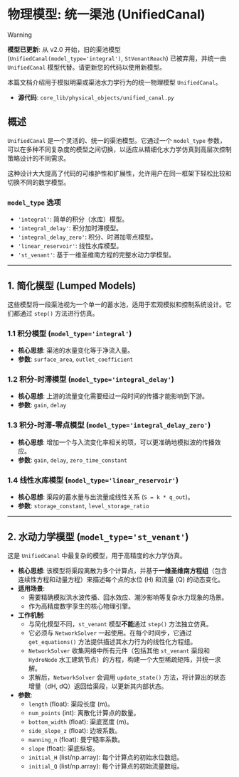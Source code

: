 # 物理模型: 统一渠池 (UnifiedCanal)

> [!WARNING]
> **模型已更新**: 从 v2.0 开始，旧的渠池模型 (`UnifiedCanal(model_type='integral')`, `StVenantReach`) 已被弃用，并统一由 `UnifiedCanal` 模型代替。请更新您的代码以使用新模型。

本篇文档介绍用于模拟明渠或渠池水力学行为的统一物理模型 `UnifiedCanal`。

*   **源代码**: `core_lib/physical_objects/unified_canal.py`

## 概述

`UnifiedCanal` 是一个灵活的、统一的渠池模型。它通过一个 `model_type` 参数，可以在多种不同复杂度的模型之间切换，以适应从精细化水力学仿真到高层次控制策略设计的不同需求。

这种设计大大提高了代码的可维护性和扩展性，允许用户在同一框架下轻松比较和切换不同的数学模型。

### `model_type` 选项

-   `'integral'`: 简单的积分（水库）模型。
-   `'integral_delay'`: 积分加时滞模型。
-   `'integral_delay_zero'`: 积分、时滞加零点模型。
-   `'linear_reservoir'`: 线性水库模型。
-   `'st_venant'`: 基于一维圣维南方程的完整水动力学模型。

---

## 1. 简化模型 (Lumped Models)

这些模型将一段渠池视为一个单一的蓄水池，适用于宏观模拟和控制系统设计。它们都通过 `step()` 方法进行仿真。

### 1.1 积分模型 (`model_type='integral'`)
*   **核心思想**: 渠池的水量变化等于净流入量。
*   **参数**: `surface_area`, `outlet_coefficient`

### 1.2 积分-时滞模型 (`model_type='integral_delay'`)
*   **核心思想**: 上游的流量变化需要经过一段时间的传播才能影响到下游。
*   **参数**: `gain`, `delay`

### 1.3 积分-时滞-零点模型 (`model_type='integral_delay_zero'`)
*   **核心思想**: 增加一个与入流变化率相关的项，可以更准确地模拟波的传播效应。
*   **参数**: `gain`, `delay`, `zero_time_constant`

### 1.4 线性水库模型 (`model_type='linear_reservoir'`)
*   **核心思想**: 渠段的蓄水量与出流量成线性关系 (`S = k * q_out`)。
*   **参数**: `storage_constant`, `level_storage_ratio`

---

## 2. 水动力学模型 (`model_type='st_venant'`)

这是 `UnifiedCanal` 中最复杂的模型，用于高精度的水力学仿真。

*   **核心思想**: 该模型将渠段离散为多个计算点，并基于**一维圣维南方程组**（包含连续性方程和动量方程）来描述每个点的水位 (H) 和流量 (Q) 的动态变化。
*   **适用场景**:
    -   需要精确模拟洪水波传播、回水效应、潮汐影响等复杂水力现象的场景。
    -   作为高精度数字孪生的核心物理引擎。
*   **工作机制**:
    -   与简化模型不同，`st_venant` 模型**不能**通过 `step()` 方法独立仿真。
    -   它必须与 `NetworkSolver` 一起使用。在每个时间步，它通过 `get_equations()` 方法提供描述其水力行为的线性化方程组。
    -   `NetworkSolver` 收集网络中所有元件（包括其他 `st_venant` 渠段和 `HydroNode` 水工建筑节点）的方程，构建一个大型稀疏矩阵，并统一求解。
    -   求解后，`NetworkSolver` 会调用 `update_state()` 方法，将计算出的状态增量（dH, dQ）返回给渠段，以更新其内部状态。
*   **参数**:
    -   `length` (float): 渠段长度 (m)。
    -   `num_points` (int): 离散化计算点的数量。
    -   `bottom_width` (float): 渠底宽度 (m)。
    -   `side_slope_z` (float): 边坡系数。
    -   `manning_n` (float): 曼宁糙率系数。
    -   `slope` (float): 渠底纵坡。
    -   `initial_H` (list/np.array): 每个计算点的初始水位数组。
    -   `initial_Q` (list/np.array): 每个计算点的初始流量数组。

